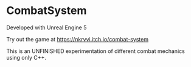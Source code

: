 # CombatSystem

Developed with Unreal Engine 5

Try out the game at https://nkrvvi.itch.io/combat-system

This is an UNFINISHED experimentation of different combat mechanics using only C++.
